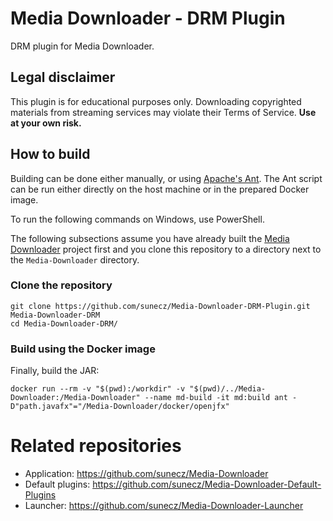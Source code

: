 # Media Downloader - DRM Plugin
DRM plugin for Media Downloader.

## Legal disclaimer
This plugin is for educational purposes only. Downloading copyrighted materials from streaming services may violate their Terms of Service. **Use at your own risk.**

## How to build
Building can be done either manually, or using [Apache's Ant](https://ant.apache.org/).
The Ant script can be run either directly on the host machine or in the prepared Docker image.

To run the following commands on Windows, use PowerShell.

The following subsections assume you have already built the [Media Downloader](https://github.com/sunecz/Media-Downloader#how-to-build) project first and you clone this repository to a directory next to the `Media-Downloader` directory.

### Clone the repository
```shell
git clone https://github.com/sunecz/Media-Downloader-DRM-Plugin.git Media-Downloader-DRM
cd Media-Downloader-DRM/
```

### Build using the Docker image
Finally, build the JAR:
```shell
docker run --rm -v "$(pwd):/workdir" -v "$(pwd)/../Media-Downloader:/Media-Downloader" --name md-build -it md:build ant -D"path.javafx"="/Media-Downloader/docker/openjfx"
```

# Related repositories
- Application: https://github.com/sunecz/Media-Downloader
- Default plugins: https://github.com/sunecz/Media-Downloader-Default-Plugins
- Launcher: https://github.com/sunecz/Media-Downloader-Launcher
